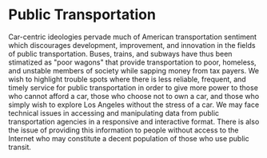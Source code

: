 # Public Transportation

Car-centric ideologies pervade much of American transportation sentiment which discourages development, improvement, and innovation in the fields of public transportation. Buses, trains, and subways have thus been stimatized as "poor wagons" that provide transportation to poor, homeless, and unstable members of society while sapping money from tax payers. We wish to highlight trouble spots where there is less reliable, frequent, and timely service for public transportation in order to give more power to those who cannot afford a car, those who choose not to own a car, and those who simply wish to explore Los Angeles without the stress of a car. We may face technical issues in accessing and manipulating data from public transportation agencies in a responsive and interactive format. There is also the issue of providing this information to people without access to the Internet who may constitute a decent population of those who use public transit.
